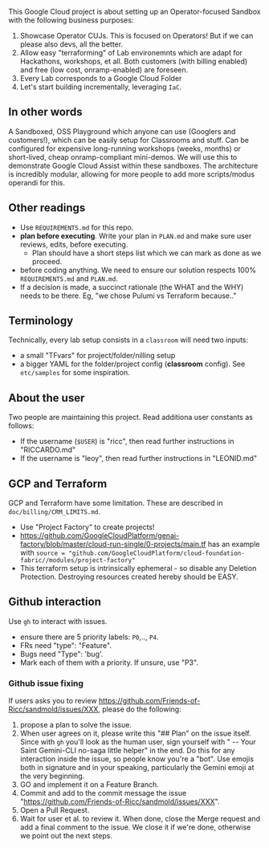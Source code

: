 This Google Cloud project is about setting up an Operator-focused Sandbox with the following business purposes:

1. Showcase Operator CUJs. This is focused on Operators! But if we can please also devs, all the better.
2. Allow easy "terraforming" of Lab environemnts which are adapt for Hackathons, workshops, et all. Both customers (with
   billing enabled) and free (low cost, onramp-enabled) are foreseen.
3. Every Lab corresponds to a Google Cloud Folder
4. Let's start building incrementally, leveraging `IaC`.

## In other words

A Sandboxed, OSS Playground which anyone can use (Googlers and customers!), which can be easily setup for Classrooms and stuff.
Can be configured for expensive long-running workshops (weeks, months) or short-lived, cheap onramp-compliant mini-demos.
We will use this to demonstrate Google Cloud Assist within these sandboxes.
The architecture is incredibly modular, allowing for more people to add more scripts/modus operandi for this.

## Other readings

* Use `REQUIREMENTS.md` for this repo.
* **plan before executing**. Write your plan in `PLAN.md` and make sure user reviews, edits, before executing.
  * Plan should have a short steps list which we can mark as done as we proceed.
* before coding anything. We need to ensure our solution respects 100% `REQUIREMENTS.md` and `PLAN.md`.
* If a decision is made, a succinct rationale (the WHAT and the WHY) needs to be there. Eg, "we chose Pulumi vs Terraform because.."

## Terminology

Technically, every lab setup consists in a `classroom` will need two inputs:
* a small "TFvars" for project/folder/nilling setup
* a bigger YAML for the folder/project config (**classroom** config). See `etc/samples` for some inspiration.

## About the user

Two people are maintaining this project. Read additiona user constants as follows:

* If the username (`$USER`) is "ricc", then read further instructions in "RICCARDO.md"
* If the username is "leoy", then read further instructions in "LEONID.md"

## GCP and Terraform

GCP and Terraform have some limitation. These are described in `doc/billing/CRM_LIMITS.md`.

* Use "Project Factory" to create projects!
* https://github.com/GoogleCloudPlatform/genai-factory/blob/master/cloud-run-single/0-projects/main.tf has an example with `source = "github.com/GoogleCloudPlatform/cloud-foundation-fabric//modules/project-factory"`
* This terraform setup is intrinsically ephemeral - so disable any Deletion Protection. Destroying resources created hereby should be EASY.

## Github interaction

Use `gh` to interact with issues.
* ensure there are 5 priority labels: `P0`,.., `P4`.
* FRs need "type": "Feature".
* Bugs need "Type": 'bug'.
* Mark each of them with a priority. If unsure, use "P3".

### Github issue fixing

If users asks you to review https://github.com/Friends-of-Ricc/sandmold/issues/XXX, please do the following:

1. propose a plan to solve the issue.
2. When user agrees on it, please write this "## Plan" on the issue itself. Since with `gh` you'll look as the human user, sign yourself with " -- Your Saint Gemini-CLI no-saga little helper" in the end. Do this for any interaction inside the issue, so people know you're a "bot". Use emojis both in signature and in your speaking, particularly the Gemini emoji at the very beginning.
3. GO and implement it on a Feature Branch.
4. Commit and add to the commit message the issue "https://github.com/Friends-of-Ricc/sandmold/issues/XXX".
5. Open a Pull Request.
6. Wait for user et al. to review it. When done, close the Merge request and add a final comment to the issue. We close it if we're done, otherwise we point out the next steps.
